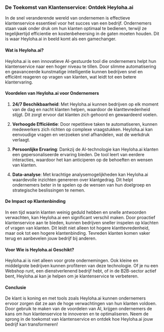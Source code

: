 ### De Toekomst van Klantenservice: Ontdek Heyloha.ai

In de snel veranderende wereld van ondernemen is effectieve klantenservice essentieel voor het succes van een bedrijf. Ondernemers staan vaak onder druk om hun klanten optimaal te bedienen, terwijl ze tegelijkertijd efficientie en kostenbeheersing in de gaten moeten houden. Dit is waar Heyloha.ai in beeld komt als een gamechanger.  

#### Wat is Heyloha.ai?
Heyloha.ai is een innovatieve AI-gestuurde tool die ondernemers helpt hun klantenservice naar een hoger niveau te tillen. Door slimme automatisering en geavanceerde kunstmatige intelligentie kunnen bedrijven snel en efficiënt reageren op vragen van klanten, wat leidt tot een betere klantervaring.  

#### Voordelen van Heyloha.ai voor Ondernemers
1. **24/7 Beschikbaarheid**: Met Heyloha.ai kunnen bedrijven op elk moment van de dag en nacht klanten helpen, waardoor de klanttevredenheid stijgt. Dit zorgt ervoor dat klanten zich gehoord en gewaardeerd voelen.

2. **Verhoogde Efficiëntie**: Door repetitieve taken te automatiseren, kunnen medewerkers zich richten op complexe vraagstukken. Heyloha.ai kan eenvoudige vragen en verzoeken snel afhandelen, wat de werkdruk verlaagt.

3. **Persoonlijke Ervaring**: Dankzij de AI-technologie kan Heyloha.ai klanten een gepersonaliseerde ervaring bieden. De tool leert van eerdere interacties, waardoor het kan anticiperen op de behoeften en wensen van klanten.

4. **Data-analyse**: Met krachtige analysemogelijkheden kan Heyloha.ai waardevolle inzichten genereren over klantgedrag. Dit helpt ondernemers beter in te spelen op de wensen van hun doelgroep en strategische beslissingen te nemen.

#### De Impact op Klantenbinding
In een tijd waarin klanten weinig geduld hebben en snelle antwoorden verwachten, kan Heyloha.ai een significant verschil maken. Door proactief klantenservice aan te bieden, kunnen bedrijven sneller inspelen op klachten of vragen van klanten. Dit leidt niet alleen tot hogere klanttevredenheid, maar ook tot een hogere klantenbinding. Tevreden klanten komen vaker terug en aanbevelen jouw bedrijf bij anderen.

#### Voor Wie is Heyloha.ai Geschikt?
Heyloha.ai is niet alleen voor grote ondernemingen. Ook kleine en middelgrote bedrijven kunnen profiteren van deze technologie. Of je nu een Webshop runt, een dienstverlenend bedrijf hebt, of in de B2B-sector actief bent, Heyloha.ai kan je helpen om je klantenservice te verbeteren.

#### Conclusie
De klant is koning en met tools zoals Heyloha.ai kunnen ondernemers ervoor zorgen dat ze aan de hoge verwachtingen van hun klanten voldoen. Door gebruik te maken van de voordelen van AI, krijgen ondernemers de kans om hun klantenservice te innoveren en te optimaliseren. Neem de sprong in de toekomst van klantenservice en ontdek hoe Heyloha.ai jouw bedrijf kan transformeren!